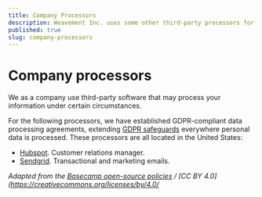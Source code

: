 ```yaml
---
title: Company Processors
description: Weavement Inc. uses some other third-party processors for company purposes outside of delivering our services.
published: true
slug: company-processors
---
```


# Company processors

We as a company use third-party software that may process your information under certain circumstances.

For the following processors, we have established GDPR-compliant data processing agreements, extending [GDPR safeguards](../regulations/index.md) everywhere personal data is processed. These processors are all located in the United States:

- [Hubspot](https://www.hubspot.com/). Customer relations manager.
- [Sendgrid](https://sendgrid.com). Transactional and marketing emails.

_Adapted from the [Basecamp open-source policies](https://github.com/basecamp/policies) / [CC BY 4.0](https://creativecommons.org/licenses/by/4.0/_
